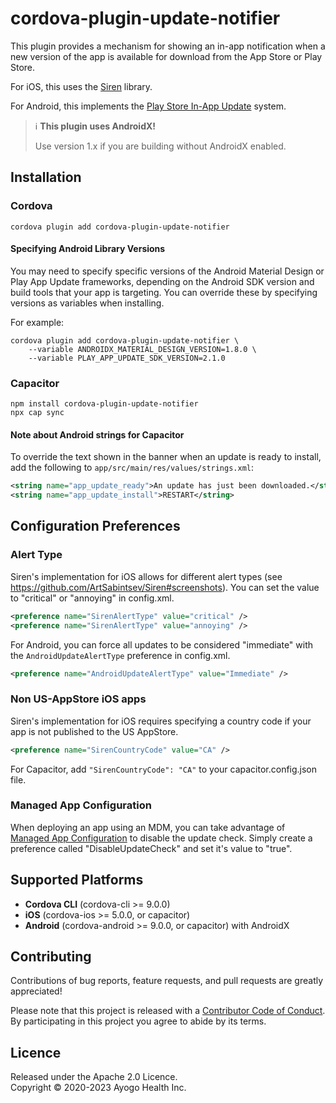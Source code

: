 <!--
  Copyright 2020-2023 Ayogo Health Inc.

  Licensed under the Apache License, Version 2.0 (the "License");
  you may not use this file except in compliance with the License.
  You may obtain a copy of the License at

      https://www.apache.org/licenses/LICENSE-2.0

  Unless required by applicable law or agreed to in writing, software
  distributed under the License is distributed on an "AS IS" BASIS,
  WITHOUT WARRANTIES OR CONDITIONS OF ANY KIND, either express or implied.
  See the License for the specific language governing permissions and
  limitations under the License.
-->

cordova-plugin-update-notifier
==============================

This plugin provides a mechanism for showing an in-app notification when a new
version of the app is available for download from the App Store or Play Store.

For iOS, this uses the [Siren][siren] library.

For Android, this implements the [Play Store In-App Update][playlib] system.

> ℹ️ **This plugin uses AndroidX!**
>
> Use version 1.x if you are building without AndroidX enabled.


Installation
------------

### Cordova

```
cordova plugin add cordova-plugin-update-notifier
```

#### Specifying Android Library Versions
You may need to specify specific versions of the Android Material Design or
Play App Update frameworks, depending on the Android SDK version and build
tools that your app is targeting. You can override these by specifying versions
as variables when installing.

For example:

```
cordova plugin add cordova-plugin-update-notifier \
    --variable ANDROIDX_MATERIAL_DESIGN_VERSION=1.8.0 \
    --variable PLAY_APP_UPDATE_SDK_VERSION=2.1.0
```

### Capacitor

```
npm install cordova-plugin-update-notifier
npx cap sync
```

#### Note about Android strings for Capacitor

To override the text shown in the banner when an update is ready to install,
add the following to `app/src/main/res/values/strings.xml`:

```xml
<string name="app_update_ready">An update has just been downloaded.</string>
<string name="app_update_install">RESTART</string>
```

Configuration Preferences
------------

### Alert Type

Siren's implementation for iOS allows for different alert types (see https://github.com/ArtSabintsev/Siren#screenshots). You can set the value to "critical" or "annoying" in config.xml.

```xml
<preference name="SirenAlertType" value="critical" />
<preference name="SirenAlertType" value="annoying" />
```

For Android, you can force all updates to be considered "immediate" with the `AndroidUpdateAlertType` preference in config.xml.

```xml
<preference name="AndroidUpdateAlertType" value="Immediate" />
```

### Non US-AppStore iOS apps

Siren's implementation for iOS requires specifying a country code if your app is not published to the US AppStore.

```xml
<preference name="SirenCountryCode" value="CA" />
```

For Capacitor, add `"SirenCountryCode": "CA"` to your capacitor.config.json file.


### Managed App Configuration

When deploying an app using an MDM, you can take advantage of [Managed App Configuration](https://developer.apple.com/library/archive/samplecode/sc2279/Introduction/Intro.html) to disable the update check. Simply create a preference called "DisableUpdateCheck" and set it's value to "true".

Supported Platforms
-------------------

* **Cordova CLI** (cordova-cli >= 9.0.0)
* **iOS** (cordova-ios >= 5.0.0, or capacitor)
* **Android** (cordova-android >= 9.0.0, or capacitor) with AndroidX


Contributing
------------

Contributions of bug reports, feature requests, and pull requests are greatly
appreciated!

Please note that this project is released with a [Contributor Code of
Conduct][coc]. By participating in this project you agree to abide by its
terms.


Licence
-------

Released under the Apache 2.0 Licence.  
Copyright © 2020-2023 Ayogo Health Inc.

[siren]: https://sabintsev.com/Siren/
[playlib]: https://developer.android.com/guide/playcore/in-app-updates
[coc]: https://github.com/AyogoHealth/cordova-plugin-update-notifier/blob/main/CODE_OF_CONDUCT.md
